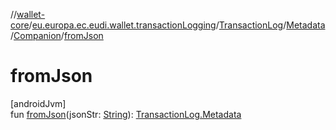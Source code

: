 //[wallet-core](../../../../../index.md)/[eu.europa.ec.eudi.wallet.transactionLogging](../../../index.md)/[TransactionLog](../../index.md)/[Metadata](../index.md)/[Companion](index.md)/[fromJson](from-json.md)

# fromJson

[androidJvm]\
fun [fromJson](from-json.md)(jsonStr: [String](https://kotlinlang.org/api/latest/jvm/stdlib/kotlin-stdlib/kotlin/-string/index.html)): [TransactionLog.Metadata](../index.md)

